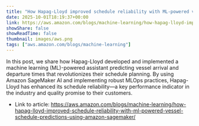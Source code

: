 ```yaml
---
title: "How Hapag-Lloyd improved schedule reliability with ML-powered vessel schedule predictions using Amazon SageMaker"
date: 2025-10-01T18:19:37+00:00
link: https://aws.amazon.com/blogs/machine-learning/how-hapag-lloyd-improved-schedule-reliability-with-ml-powered-vessel-schedule-predictions-using-amazon-sagemaker/
showShare: false
showReadTime: false
thumbnail: images/aws.png
tags: ["aws.amazon.com/blogs/machine-learning"]
---
```

In this post, we share how Hapag-Lloyd developed and implemented a machine learning (ML)-powered assistant predicting vessel arrival and departure times that revolutionizes their schedule planning. By using Amazon SageMaker AI and implementing robust MLOps practices, Hapag-Lloyd has enhanced its schedule reliability—a key performance indicator in the industry and quality promise to their customers.

- Link to article: https://aws.amazon.com/blogs/machine-learning/how-hapag-lloyd-improved-schedule-reliability-with-ml-powered-vessel-schedule-predictions-using-amazon-sagemaker/